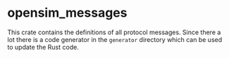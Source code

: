 # opensim_messages
This crate contains the definitions of all protocol messages.
Since there a lot there is a code generator in the `generator` directory which can be used
to update the Rust code.
